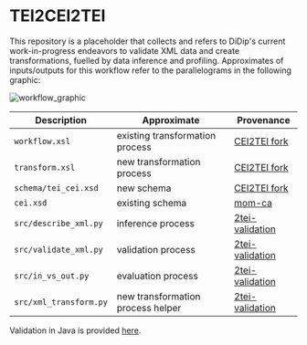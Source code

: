 # TEI2CEI2TEI
This repository is a placeholder that collects and refers to DiDip's current work-in-progress endeavors to validate XML data and create transformations, fuelled by data inference and profiling. Approximates of inputs/outputs for this workflow refer to the parallelograms in the following graphic:

![workflow_graphic](https://raw.githubusercontent.com/Didip-eu/TEI2CEI2TEI/main/workflow-white-v2.svg)

| Description                       | Approximate       | Provenance |
|-----------------------------------|---------------------------------|-----------------|
| `workflow.xsl`                    | existing transformation process | [CEI2TEI fork](https://github.com/flamminger/CEI2TEI/tree/develop)      |
| `transform.xsl`                   | new transformation process      | [CEI2TEI fork](https://github.com/flamminger/CEI2TEI/tree/develop)       |
| `schema/tei_cei.xsd`              | new schema                      | [CEI2TEI fork](https://github.com/flamminger/CEI2TEI/tree/develop)        |
| `cei.xsd`                         | existing schema                 | [mom-ca](https://github.com/icaruseu/mom-ca/tree/888a9a1e92fc62fbd02efc2feceab23b7d885dc9/my/XRX/src/mom/app/cei/xsd) |
| `src/describe_xml.py`             | inference process               | [2tei-validation](https://github.com/flamminger/2tei-validation)      |
| `src/validate_xml.py`             | validation process              | [2tei-validation](https://github.com/flamminger/2tei-validation)    |
| `src/in_vs_out.py`                | evaluation process              | [2tei-validation](https://github.com/flamminger/2tei-validation)     |
| `src/xml_transform.py`            | new transformation process helper| [2tei-validation](https://github.com/flamminger/2tei-validation)     |


Validation in Java is provided [here](https://github.com/flamminger/2tei-rncValidation).
